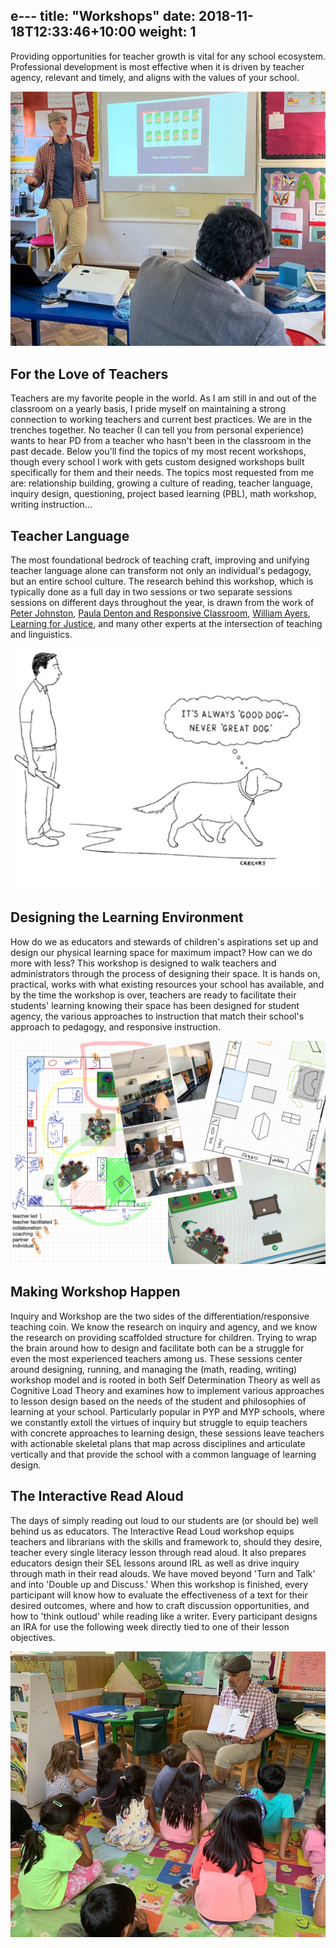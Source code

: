 e---
title: "Workshops"
date: 2018-11-18T12:33:46+10:00
weight: 1
---

Providing opportunities for teacher growth is vital for any school ecosystem. Professional development is most effective when it is driven by teacher agency, relevant and timely, and aligns with the values of your school.

![teaching math workshop](/images/math-workshop.jpg)

## For the Love of Teachers

Teachers are my favorite people in the world. As I am still in and out of the classroom on a yearly basis, I pride myself on maintaining a strong connection to working teachers and current best practices. We are in the trenches together. No teacher (I can tell you from personal experience) wants to hear PD from a teacher who hasn't been in the classroom in the past decade. Below you'll find the topics of my most recent workshops, though every school I work with gets custom designed workshops built specifically for them and their needs. The topics most requested from me are: relationship building, growing a culture of reading, teacher language, inquiry design, questioning, project based learning (PBL), math workshop, writing instruction...

## Teacher Language

The most foundational bedrock of teaching craft, improving and unifying teacher language alone can transform not only an individual's pedagogy, but an entire school culture. The research behind this workshop, which is typically done as a full day in two sessions or two separate sessions sessions on different days throughout the year, is drawn from the work of [Peter Johnston](https://www.albany.edu/education/faculty/peter-johnston), [Paula Denton and Responsive Classroom](https://www.responsiveclassroom.org/product/power-of-our-words/), [William Ayers](https://billayers.org/writings/to-teach/), [Learning for Justice](https://www.learningforjustice.org), and many other experts at the intersection of teaching and linguistics.

![good dog](/images/good-dog.png)

## Designing the Learning Environment

How do we as educators and stewards of children's aspirations set up and design our physical learning space for maximum impact? How can we do more with less? This workshop is designed to walk teachers and administrators through the process of designing their space. It is hands on, practical, works with what existing resources your school has available, and by the time the workshop is over, teachers are ready to facilitate their students' learning knowing their space has been designed for student agency, the various approaches to instruction that match their school's approach to pedagogy, and responsive instruction.

![room collage](/images/classroomlayout.png)

## Making Workshop Happen

Inquiry and Workshop are the two sides of the differentiation/responsive teaching coin. We know the research on inquiry and agency, and we know the research on providing scaffolded structure for children. Trying to wrap the brain around how to design and facilitate both can be a struggle for even the most experienced teachers among us. These sessions center around designing, running, and managing the (math, reading, writing) workshop model and is rooted in both Self Determination Theory as well as Cognitive Load Theory and examines how to implement various approaches to lesson design based on the needs of the student and philosophies of learning at your school. Particularly popular in PYP and MYP schools, where we constantly extoll the virtues of inquiry but struggle to equip teachers with concrete approaches to learning design, these sessions leave teachers with actionable skeletal plans that map across disciplines and articulate vertically and that provide the school with a common language of learning design.

## The Interactive Read Aloud

The days of simply reading out loud to our students are (or should be) well behind us as educators. The Interactive Read Loud workshop equips teachers and librarians with the skills and framework to, should they desire, teacher every single literacy lesson through read aloud. It also prepares educators design their SEL lessons around IRL as well as drive inquiry through math in their read alouds. We have moved beyond 'Turn and Talk' and into 'Double up and Discuss.' When this workshop is finished, every participant will know how to evaluate the effectiveness of a text for their desired outcomes, where and how to craft discussion opportunities, and how to 'think outloud' while reading like a writer. Every participant designs an IRA for use the following week directly tied to one of their lesson objectives.

![eric reading aloud](/images/read-aloud.jpg)
